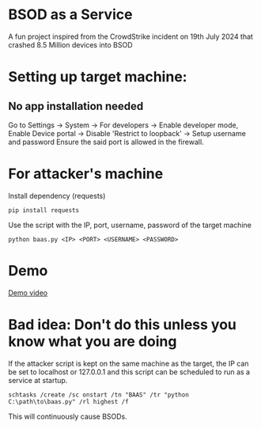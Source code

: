 # BSOD as a Service
A fun project inspired from the CrowdStrike incident on 19th July 2024 that crashed 8.5 Million devices into BSOD

# Setting up target machine:
## No app installation needed

Go to Settings -> System -> For developers -> Enable developer mode, Enable Device portal -> Disable 'Restrict to loopback' -> Setup username and password
Ensure the said port is allowed in the firewall.

# For attacker's machine
Install dependency (requests)
```
pip install requests
```
Use the script with the IP, port, username, password of the target machine

```
python baas.py <IP> <PORT> <USERNAME> <PASSWORD>
```

# Demo
[Demo video](https://youtu.be/l9325HEatEE?si=HZOXQ1ofK071V4dt)

# Bad idea: Don't do this unless you know what you are doing

If the attacker script is kept on the same machine as the target, the IP can be set to localhost or 127.0.0.1 and this script can be scheduled to run as a service at startup.

```
schtasks /create /sc onstart /tn "BAAS" /tr "python C:\path\to\baas.py" /rl highest /f
```
This will continuously cause BSODs.
